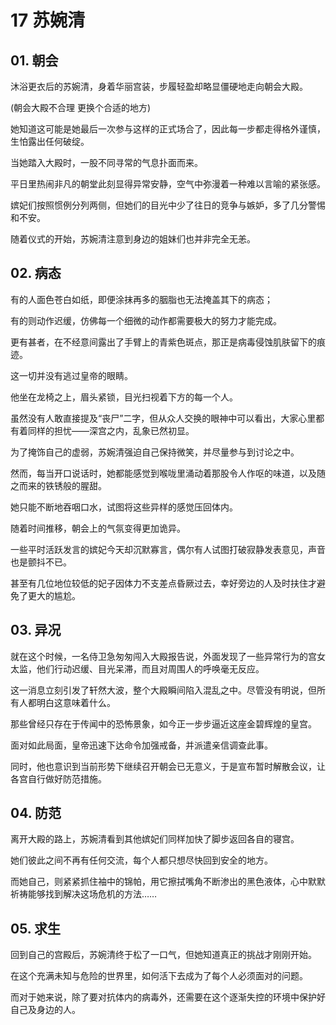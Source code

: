 # 17 苏婉清

## 01. 朝会

沐浴更衣后的苏婉清，身着华丽宫装，步履轻盈却略显僵硬地走向朝会大殿。

(朝会大殿不合理 更换个合适的地方)

她知道这可能是她最后一次参与这样的正式场合了，因此每一步都走得格外谨慎，生怕露出任何破绽。

当她踏入大殿时，一股不同寻常的气息扑面而来。

平日里热闹非凡的朝堂此刻显得异常安静，空气中弥漫着一种难以言喻的紧张感。

嫔妃们按照惯例分列两侧，但她们的目光中少了往日的竞争与嫉妒，多了几分警惕和不安。

随着仪式的开始，苏婉清注意到身边的姐妹们也并非完全无恙。

## 02. 病态

有的人面色苍白如纸，即便涂抹再多的胭脂也无法掩盖其下的病态；

有的则动作迟缓，仿佛每一个细微的动作都需要极大的努力才能完成。

更有甚者，在不经意间露出了手臂上的青紫色斑点，那正是病毒侵蚀肌肤留下的痕迹。

这一切并没有逃过皇帝的眼睛。

他坐在龙椅之上，眉头紧锁，目光扫视着下方的每一个人。

虽然没有人敢直接提及“丧尸”二字，但从众人交换的眼神中可以看出，大家心里都有着同样的担忧——深宫之内，乱象已然初显。

为了掩饰自己的虚弱，苏婉清强迫自己保持微笑，并尽量参与到讨论之中。

然而，每当开口说话时，她都能感觉到喉咙里涌动着那股令人作呕的味道，以及随之而来的铁锈般的腥甜。

她只能不断地吞咽口水，试图将这些异样的感觉压回体内。

随着时间推移，朝会上的气氛变得更加诡异。

一些平时活跃发言的嫔妃今天却沉默寡言，偶尔有人试图打破寂静发表意见，声音也是颤抖不已。

甚至有几位地位较低的妃子因体力不支差点昏厥过去，幸好旁边的人及时扶住才避免了更大的尴尬。

## 03. 异况

就在这个时候，一名侍卫急匆匆闯入大殿报告说，外面发现了一些异常行为的宫女太监，他们行动迟缓、目光呆滞，而且对周围人的呼唤毫无反应。

这一消息立刻引发了轩然大波，整个大殿瞬间陷入混乱之中。尽管没有明说，但所有人都明白这意味着什么。

那些曾经只存在于传闻中的恐怖景象，如今正一步步逼近这座金碧辉煌的皇宫。

面对如此局面，皇帝迅速下达命令加强戒备，并派遣亲信调查此事。

同时，他也意识到当前形势下继续召开朝会已无意义，于是宣布暂时解散会议，让各宫自行做好防范措施。

## 04. 防范

离开大殿的路上，苏婉清看到其他嫔妃们同样加快了脚步返回各自的寝宫。

她们彼此之间不再有任何交流，每个人都只想尽快回到安全的地方。

而她自己，则紧紧抓住袖中的锦帕，用它擦拭嘴角不断渗出的黑色液体，心中默默祈祷能够找到解决这场危机的方法……

## 05. 求生

回到自己的宫殿后，苏婉清终于松了一口气，但她知道真正的挑战才刚刚开始。

在这个充满未知与危险的世界里，如何活下去成为了每个人必须面对的问题。

而对于她来说，除了要对抗体内的病毒外，还需要在这个逐渐失控的环境中保护好自己及身边的人。